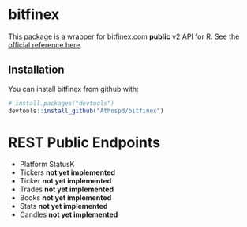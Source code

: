 
<!-- README.md is generated from README.Rmd. Please edit that file -->
bitfinex
========

This package is a wrapper for bitfinex.com **public** v2 API for R. See the [official reference here](https://docs.bitfinex.com/v2/reference).

Installation
------------

You can install bitfinex from github with:

``` r
# install.packages("devtools")
devtools::install_github("Athospd/bitfinex")
```

REST Public Endpoints
=====================

-   Platform StatusK
-   Tickers **not yet implemented**
-   Ticker **not yet implemented**
-   Trades **not yet implemented**
-   Books **not yet implemented**
-   Stats **not yet implemented**
-   Candles **not yet implemented**
